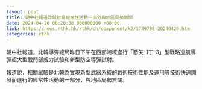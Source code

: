 ```yaml
---
layout: post
title: 朝中社報道昨試射屬經常性活動一部分與地區局勢無關
date: 2024-04-20 06:20:38.000000000 +08:00
link: https://news.rthk.hk/rthk/ch/component/k2/1749708-20240420.htm
categories: rthk
---
```


朝中社報道，北韓導彈總局昨日下午在西部海域進行「箭矢-1丁-3」型戰略巡航導彈超大型戰鬥部威力試驗和新型防空導彈試射。

報道說，相關試驗是北韓為實現新型武器系統的戰術技術性能及運用等技術快速開發而進行的經常性活動的一部分，與地區局勢無關。
